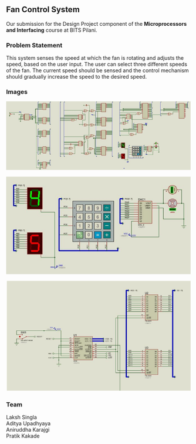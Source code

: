 ## Fan Control System

Our submission for the Design Project component of the **Microprocessors and Interfacing** course at BITS Pilani.
  
### Problem Statement
This system senses the speed at which the fan is rotating and adjusts the speed, based on
the user input. The user can select three different speeds of the fan. The current speed
should be sensed and the control mechanism should gradually increase the speed to the
desired speed.

### Images
![](images/full_pic.png)

![](images/fan_ui.png)

![](images/init.png)

### Team
Laksh Singla  
Aditya Upadhyaya  
Aniruddha Karajgi  
Pratik Kakade
